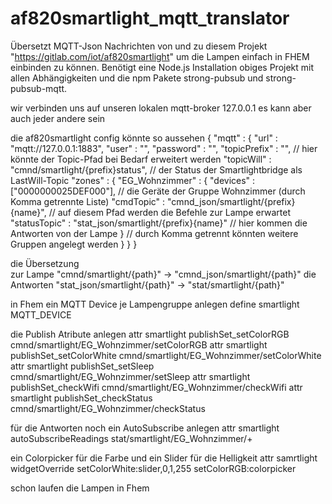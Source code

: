 # af820smartlight_mqtt_translator

Übersetzt MQTT-Json Nachrichten von und zu diesem Projekt "https://gitlab.com/iot/af820smartlight" um die Lampen einfach in FHEM einbinden zu können.
Benötigt eine Node.js Installation obiges Projekt mit allen Abhängigkeiten und die npm Pakete
strong-pubsub und strong-pubsub-mqtt.

wir verbinden uns auf unseren lokalen mqtt-broker 127.0.0.1 es kann  aber auch jeder andere sein

die af820smartlight config könnte so aussehen
{
  "mqtt" : {
    "url" : "mqtt://127.0.0.1:1883",
    "user" : "",
    "password" : "",
    "topicPrefix" : "",                                               // hier könnte der Topic-Pfad bei Bedarf erweitert werden
    "topicWill" : "cmnd/smartlight/{prefix}status",                   // der Status der Smartlightbridge als LastWill-Topic
    "zones" : {
              "EG_Wohnzimmer" : {
                "devices" : ["0000000025DEF000"],                     // die Geräte der Gruppe Wohnzimmer (durch Komma getrennte Liste)
                "cmdTopic" : "cmnd_json/smartlight/{prefix}{name}",   // auf diesem Pfad werden die Befehle zur Lampe erwartet
                "statusTopic" : "stat_json/smartlight/{prefix}{name}" // hier kommen die Antworten von der Lampe
              }                                                       // durch Komma getrennt könnten weitere Gruppen angelegt werden
    }
  }
}

die Übersetzung   
zur Lampe       "cmnd/smartlight/{path}" -> "cmnd_json/smartlight/{path}" 
die Antworten   "stat_json/smartlight/{path}" -> "stat/smartlight/{path}"

in Fhem ein MQTT Device je Lampengruppe anlegen
define smartlight MQTT_DEVICE

die Publish Atribute anlegen
attr smartlight publishSet_setColorRGB cmnd/smartlight/EG_Wohnzimmer/setColorRGB
attr smartlight publishSet_setColorWhite cmnd/smartlight/EG_Wohnzimmer/setColorWhite 
attr smartlight publishSet_setSleep cmnd/smartlight/EG_Wohnzimmer/setSleep
attr smartlight publishSet_checkWifi cmnd/smartlight/EG_Wohnzimmer/checkWifi
attr smartlight publishSet_checkStatus cmnd/smartlight/EG_Wohnzimmer/checkStatus

für die Antworten noch ein AutoSubscribe anlegen
attr smartlight autoSubscribeReadings stat/smartlight/EG_Wohnzimmer/+

ein Colorpicker für die Farbe und ein Slider für die Helligkeit
attr samrtlight widgetOverride setColorWhite:slider,0,1,255 setColorRGB:colorpicker

schon laufen die Lampen in Fhem 
